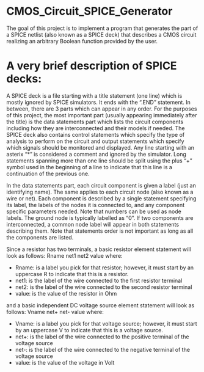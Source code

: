 # CMOS_Circuit_SPICE_Generator
The goal of this project is to implement a program that generates the part of a SPICE netlist (also 
known as a SPICE deck) that describes a CMOS circuit realizing an arbitrary Boolean function provided by the user. 

# A very brief description of SPICE decks:
A SPICE deck is a file starting with a title statement (one line) which is mostly ignored by SPICE simulators. It ends 
with the “.END” statement. In between, there are 3 parts which can appear in any order. For the purposes of this 
project, the most important part (usually appearing immediately after the title) is the data statements part which 
lists the circuit components including how they are interconnected and their models if needed. The SPICE deck also 
contains control statements which specify the type of analysis to perform on the circuit and output statements
which specify which signals should be monitored and displayed. Any line starting with an asterix “*” is considered 
a comment and ignored by the simulator. Long statements spanning more than one line should be split using the 
plus “+” symbol used in the beginning of a line to indicate that this line is a continuation of the previous one.

In the data statements part, each circuit component is given a label (just an identifying name). The same applies to 
each circuit node (also known as a wire or net). Each component is described by a single statement specifying its 
label, the labels of the nodes it is connected to, and any component specific parameters needed. Note that numbers 
can be used as node labels. The ground node is typically labelled as “0”. If two components are interconnected, a 
common node label will appear in both statements describing them. Note that statements order is not important 
as long as all the components are listed.

Since a resistor has two terminals, a basic resistor element statement will look as follows:
Rname net1 net2 value
where:
- Rname: is a label you pick for that resistor; however, it must start by an uppercase R to indicate that this is 
a resistor. 
- net1: is the label of the wire connected to the first resistor terminal 
- net2: is the label of the wire connected to the second resistor terminal 
- value: is the value of the resistor in Ohm

and a basic independent DC voltage source element statement will look as follows:
Vname net+ net- value
where:
- Vname: is a label you pick for that voltage source; however, it must start by an uppercase V to indicate that 
this is a voltage source. 
- net+: is the label of the wire connected to the positive terminal of the voltage source 
- net-: is the label of the wire connected to the negative terminal of the voltage source
- value: is the value of the voltage in Volt
